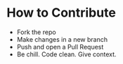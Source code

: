 # How to Contribute

- Fork the repo
- Make changes in a new branch
- Push and open a Pull Request
- Be chill. Code clean. Give context.
